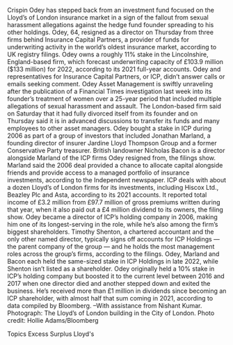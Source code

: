 Crispin Odey has stepped back from an investment fund focused on the Lloyd’s of London insurance market in a sign of the fallout from sexual harassment allegations against the hedge fund founder spreading to his other holdings.
Odey, 64, resigned as a director on Thursday from three firms behind Insurance Capital Partners, a provider of funds for underwriting activity in the world’s oldest insurance market, according to UK registry filings. Odey owns a roughly 11% stake in the Lincolnshire, England-based firm, which forecast underwriting capacity of £103.9 million ($133 million) for 2022, according to its 2021 full-year accounts.
Odey and representatives for Insurance Capital Partners, or ICP, didn’t answer calls or emails seeking comment.
Odey Asset Management is swiftly unraveling after the publication of a Financial Times investigation last week into its founder’s treatment of women over a 25-year period that included multiple allegations of sexual harassment and assault. The London-based firm said on Saturday that it had fully divorced itself from its founder and on Thursday said it is in advanced discussions to transfer its funds and many employees to other asset managers.
Odey bought a stake in ICP during 2006 as part of a group of investors that included Jonathan Marland, a founding director of insurer Jardine Lloyd Thompson Group and a former Conservative Party treasurer. British landowner Nicholas Bacon is a director alongside Marland of the ICP firms Odey resigned from, the filings show.
Marland said the 2006 deal provided a chance to allocate capital alongside friends and provide access to a managed portfolio of insurance investments, according to the Independent newspaper.
ICP deals with about a dozen Lloyd’s of London firms for its investments, including Hiscox Ltd., Beazley Plc and Asta, according to its 2021 accounts. It reported total income of £3.2 million from £97.7 million of gross premiums written during that year, when it also paid out a £4 million dividend to its owners, the filing show.
Odey became a director of ICP’s holding company in 2006, making him one of its longest-serving in the role, while he’s also among the firm’s biggest shareholders.
Timothy Shenton, a chartered accountant and the only other named director, typically signs off accounts for ICP Holdings — the parent company of the group — and he holds the most management roles across the group’s firms, according to the filings. Odey, Marland and Bacon each held the same-sized stake in ICP Holdings in late 2022, while Shenton isn’t listed as a shareholder.
Odey originally held a 10% stake in ICP’s holding company but boosted it to the current level between 2016 and 2017 when one director died and another stepped down and exited the business. He’s received more than £1 million in dividends since becoming an ICP shareholder, with almost half that sum coming in 2021, according to data compiled by Bloomberg.
–With assistance from Nishant Kumar.
Photograph: The Lloyd’s of London building in the City of London. Photo credit: Hollie Adams/Bloomberg

Topics
Excess Surplus
Lloyd's
